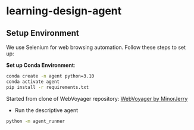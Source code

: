# learning-design-agent

## Setup Environment

We use Selenium for web browsing automation. Follow these steps to set up:

**Set up Conda Environment**:
```bash
conda create -n agent python=3.10
conda activate agent
pip install -r requirements.txt
```

Started from clone of WebVoyager repository: [WebVoyager by MinorJerry](https://github.com/MinorJerry/WebVoyager.git)

* Run the descriptive agent
```bash
python -m agent_runner
```
